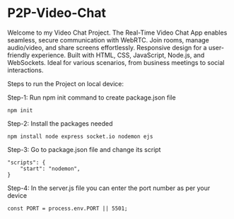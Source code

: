 # P2P-Video-Chat

Welcome to my Video Chat Project. The Real-Time Video Chat App enables seamless, secure communication with WebRTC. Join rooms, manage audio/video, and share screens effortlessly. Responsive design for a user-friendly experience. Built with HTML, CSS, JavaScript, Node.js, and WebSockets. Ideal for various scenarios, from business meetings to social interactions.

Steps to run the Project on local device:

Step-1: Run npm init command to create package.json file
```
npm init
```

Step-2: Install the packages needed

```
npm install node express socket.io nodemon ejs
```

Step-3: Go to package.json file and change its script
```
"scripts": {
    "start": "nodemon",
}
```

Step-4: In the server.js file you can enter the port number as per your device
```
const PORT = process.env.PORT || 5501;
```

